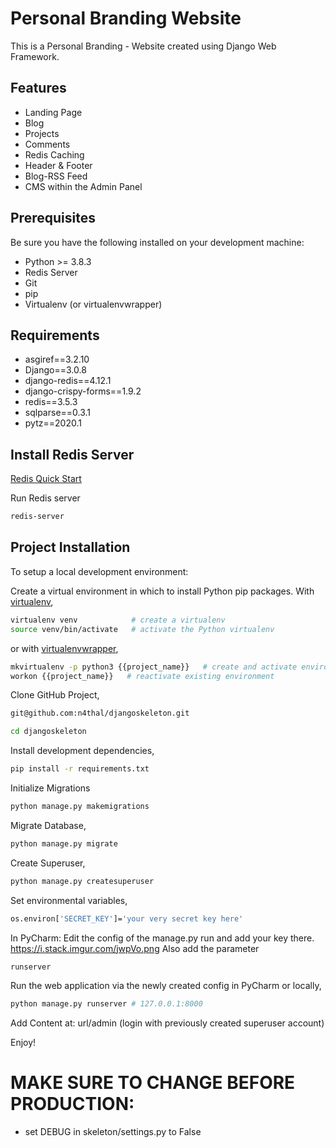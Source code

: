 # Personal Branding Website

This is a Personal Branding - Website created using Django Web Framework.

## Features

* Landing Page
* Blog
* Projects
* Comments
* Redis Caching
* Header & Footer
* Blog-RSS Feed
* CMS within the Admin Panel

## Prerequisites

Be sure you have the following installed on your development machine:

+ Python >= 3.8.3
+ Redis Server
+ Git 
+ pip
+ Virtualenv (or virtualenvwrapper)

## Requirements

+ asgiref==3.2.10
+ Django==3.0.8
+ django-redis==4.12.1
+ django-crispy-forms==1.9.2
+ redis==3.5.3
+ sqlparse==0.3.1
+ pytz==2020.1

## Install Redis Server

[Redis Quick Start](https://redis.io/topics/quickstart)

Run Redis server
```bash
redis-server
```

## Project Installation

To setup a local development environment:

Create a virtual environment in which to install Python pip packages. With [virtualenv](https://pypi.python.org/pypi/virtualenv),
```bash
virtualenv venv            # create a virtualenv
source venv/bin/activate   # activate the Python virtualenv 
```

or with [virtualenvwrapper](http://virtualenvwrapper.readthedocs.org/en/latest/),
```bash
mkvirtualenv -p python3 {{project_name}}   # create and activate environment
workon {{project_name}}   # reactivate existing environment
```

Clone GitHub Project,
```bash
git@github.com:n4thal/djangoskeleton.git

cd djangoskeleton
```

Install development dependencies,
```bash
pip install -r requirements.txt
```

Initialize Migrations
```bash
python manage.py makemigrations
```

Migrate Database,
```bash
python manage.py migrate
```

Create Superuser,
```bash
python manage.py createsuperuser
```

Set environmental variables,
```bash
os.environ['SECRET_KEY']='your very secret key here'
```
In PyCharm:
Edit the config of the manage.py run and add your key there.
https://i.stack.imgur.com/jwpVo.png
Also add the parameter
```bash
runserver
```

Run the web application via the newly created config in PyCharm or locally,
```bash
python manage.py runserver # 127.0.0.1:8000
```

Add Content at: url/admin (login with previously created superuser account)

Enjoy!

# MAKE SURE TO CHANGE BEFORE PRODUCTION:

 * set DEBUG in skeleton/settings.py to False